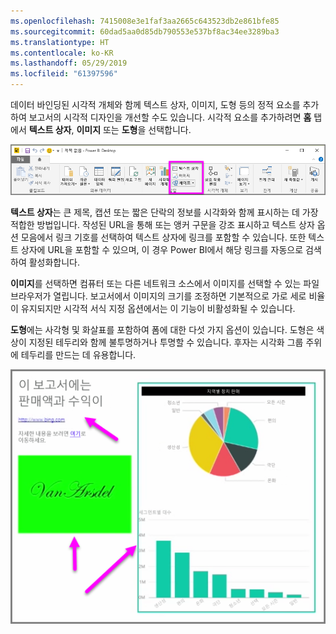 ```yaml
---
ms.openlocfilehash: 7415008e3e1faf3aa2665c643523db2e861bfe85
ms.sourcegitcommit: 60dad5aa0d85db790553e537bf8ac34ee3289ba3
ms.translationtype: HT
ms.contentlocale: ko-KR
ms.lasthandoff: 05/29/2019
ms.locfileid: "61397596"
---
```

데이터 바인딩된 시각적 개체와 함께 텍스트 상자, 이미지, 도형 등의 정적 요소를 추가하여 보고서의 시각적 디자인을 개선할 수도 있습니다. 시각적 요소를 추가하려면 **홈** 탭에서 **텍스트 상자**, **이미지** 또는 **도형**을 선택합니다.

![](media/3-10-create-shapes-images/3-10_1.png)

**텍스트 상자**는 큰 제목, 캡션 또는 짧은 단락의 정보를 시각화와 함께 표시하는 데 가장 적합한 방법입니다. 작성된 URL을 통해 또는 앵커 구문을 강조 표시하고 텍스트 상자 옵션 모음에서 링크 기호를 선택하여 텍스트 상자에 링크를 포함할 수 있습니다. 또한 텍스트 상자에 URL을 포함할 수 있으며, 이 경우 Power BI에서 해당 링크를 자동으로 검색하여 활성화합니다.

**이미지**를 선택하면 컴퓨터 또는 다른 네트워크 소스에서 이미지를 선택할 수 있는 파일 브라우저가 열립니다. 보고서에서 이미지의 크기를 조정하면 기본적으로 가로 세로 비율이 유지되지만 시각적 서식 지정 옵션에서는 이 기능이 비활성화될 수 있습니다.

**도형**에는 사각형 및 화살표를 포함하여 폼에 대한 다섯 가지 옵션이 있습니다. 도형은 색상이 지정된 테두리와 함께 불투명하거나 투명할 수 있습니다. 후자는 시각화 그룹 주위에 테두리를 만드는 데 유용합니다.

![](media/3-10-create-shapes-images/3-10_2.png)

